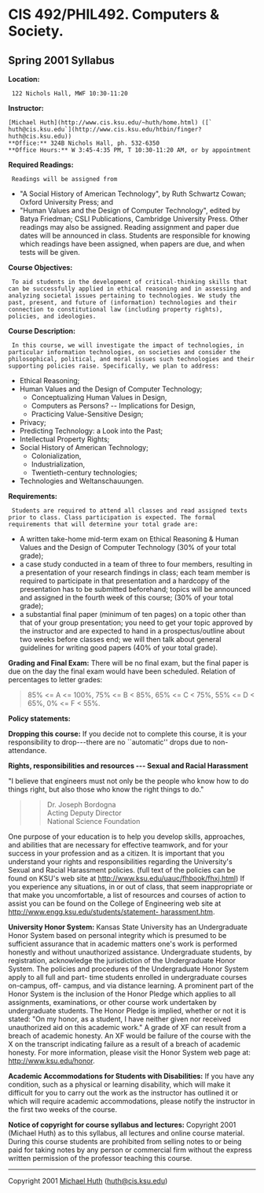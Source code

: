 # CIS 492/PHIL492. Computers & Society.

## Spring 2001 Syllabus

**Location:**

     122 Nichols Hall, MWF 10:30-11:20

**Instructor:**

    [Michael Huth](http://www.cis.ksu.edu/~huth/home.html) ([` huth@cis.ksu.edu`](http://www.cis.ksu.edu/htbin/finger?huth@cis.ksu.edu))
    **Office:** 324B Nichols Hall, ph. 532-6350
    **Office Hours:** W 3:45-4:35 PM, T 10:30-11:20 AM, or by appointment

**Required Readings:**

     Readings will be assigned from 

  * "A Social History of American Technology", by Ruth Schwartz Cowan; Oxford University Press; and 
  * "Human Values and the Design of Computer Technology", edited by Batya Friedman; CSLI Publications, Cambridge University Press. 
Other readings may also be assigned. Reading assignment and paper due dates
will be announced in class. Students are responsible for knowing which
readings have been assigned, when papers are due, and when tests will be
given.

**Course Objectives:**

     To aid students in the development of critical-thinking skills that can be successfully applied in ethical reasoning and in assessing and analyzing societal issues pertaining to technologies. We study the past, present, and future of (information) technologies and their connection to constitutional law (including property rights), policies, and ideologies. 

**Course Description:**

     In this course, we will investigate the impact of technologies, in particular information technologies, on societies and consider the philosophical, political, and moral issues such technologies and their supporting policies raise. Specifically, we plan to address: 

  * Ethical Reasoning; 
  * Human Values and the Design of Computer Technology; 
    * Conceptualizing Human Values in Design, 
    * Computers as Persons? -- Implications for Design, 
    * Practicing Value-Sensitive Design; 
  * Privacy; 
  * Predicting Technology: a Look into the Past; 
  * Intellectual Property Rights; 
  * Social History of American Technology; 
    * Colonialization, 
    * Industrialization, 
    * Twentieth-century technologies; 
  * Technologies and Weltanschauungen. 

**Requirements:**

     Students are required to attend all classes and read assigned texts prior to class. Class participation is expected. The formal requirements that will determine your total grade are: 

  * A written take-home mid-term exam on Ethical Reasoning  & Human Values and the Design of Computer Technology (30% of your total grade); 
  * a case study conducted in a team of three to four members, resulting in a presentation of your research findings in class; each team member is required to participate in that presentation and a hardcopy of the presentation has to be submitted beforehand; topics will be announced and assigned in the fourth week of this course; (30% of your total grade); 
  * a substantial final paper (minimum of ten pages) on a topic other than that of your group presentation; you need to get your topic approved by the instructor and are expected to hand in a prospectus/outline about two weeks before classes end; we will then talk about general guidelines for writing good papers (40% of your total grade). 

**Grading and Final Exam:** There will be no final exam, but the final paper
is due on the day the final exam would have been scheduled. Relation of
percentages to letter grades:

> 85%  <= A <= 100%, 75% <= B < 85%, 65% <= C < 75%, 55% <= D < 65%, 0% <= F <
55%.

**Policy statements:**

    

**Dropping this course:** If you decide not to complete this course, it is
your responsibility to drop---there are no ``automatic'' drops due to non-
attendance.

**Rights, responsibilities and resources --- Sexual and Racial Harassment**

"I believe that engineers must not only be the people who know how to do
things right, but also those who know the right things to do."

> > Dr. Joseph Bordogna  
>  Acting Deputy Director  
>  National Science Foundation

One purpose of your education is to help you develop skills, approaches, and
abilities that are necessary for effective teamwork, and for your success in
your profession and as a citizen. It is important that you understand your
rights and responsibilities regarding the University's Sexual and Racial
Harassment policies. (full text of the policies can be found on KSU's web site
at <http://www.ksu.edu/uauc/fhbook/fhxj.html>) If you experience any
situations, in or out of class, that seem inappropriate or that make you
uncomfortable, a list of resources and courses of action to assist you can be
found on the College of Engineering web site at [
http://www.engg.ksu.edu/students/statement-
harassment.htm](http://www.engg.ksu.edu/students/statement-harassment.htm).



**University Honor System:** Kansas State University has an Undergraduate
Honor System based on personal integrity which is presumed to be sufficient
assurance that in academic matters one's work is performed honestly and
without unauthorized assistance. Undergraduate students, by registration,
acknowledge the jurisdiction of the Undergraduate Honor System. The policies
and procedures of the Undergraduate Honor System apply to all full and part-
time students enrolled in undergraduate courses on-campus, off- campus, and
via distance learning. A prominent part of the Honor System is the inclusion
of the Honor Pledge which applies to all assignments, examinations, or other
course work undertaken by undergraduate students. The Honor Pledge is implied,
whether or not it is stated: "On my honor, as a student, I have neither given
nor received unauthorized aid on this academic work." A grade of XF can result
from a breach of academic honesty. An XF would be failure of the course with
the X on the transcript indicating failure as a result of a breach of academic
honesty. For more information, please visit the Honor System web page at:
<http://www.ksu.edu/honor>.

**Academic Accommodations for Students with Disabilities:** If you have any
condition, such as a physical or learning disability, which will make it
difficult for you to carry out the work as the instructor has outlined it or
which will require academic accommodations, please notify the instructor in
the first two weeks of the course.

**Notice of copyright for course syllabus and lectures:** Copyright 2001
(Michael Huth) as to this syllabus, all lectures and online course material.
During this course students are prohibited from selling notes to or being paid
for taking notes by any person or commercial firm without the express written
permission of the professor teaching this course.

* * *

Copyright 2001 [Michael Huth](http:home.html)
([huth@cis.ksu.edu]("http://www.cis.ksu.edu/htbin/finger?huth@cis.ksu.edu"))

